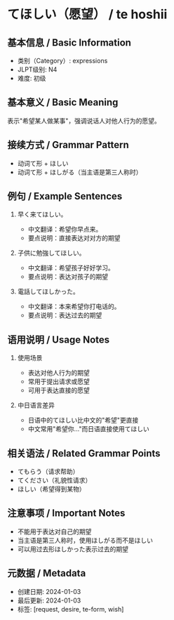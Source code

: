 # てほしい（愿望） / te hoshii

## 基本信息 / Basic Information
- 类别（Category）: expressions
- JLPT级别: N4
- 难度: 初级

## 基本意义 / Basic Meaning
表示"希望某人做某事"，强调说话人对他人行为的愿望。

## 接续方式 / Grammar Pattern
- 动词て形 + ほしい
- 动词て形 + ほしがる（当主语是第三人称时）

## 例句 / Example Sentences
1. 早く来てほしい。
   - 中文翻译：希望你早点来。
   - 要点说明：直接表达对对方的期望

2. 子供に勉強してほしい。
   - 中文翻译：希望孩子好好学习。
   - 要点说明：表达对孩子的期望

3. 電話してほしかった。
   - 中文翻译：本来希望你打电话的。
   - 要点说明：表达过去的期望

## 语用说明 / Usage Notes
1. 使用场景
   - 表达对他人行为的期望
   - 常用于提出请求或愿望
   - 可用于表达直接的愿望

2. 中日语言差异
   - 日语中的てほしい比中文的"希望"更直接
   - 中文常用"希望你..."而日语直接使用てほしい

## 相关语法 / Related Grammar Points
- てもらう（请求帮助）
- てください（礼貌性请求）
- ほしい（希望得到某物）

## 注意事项 / Important Notes
- 不能用于表达对自己的期望
- 当主语是第三人称时，使用ほしがる而不是ほしい
- 可以用过去形ほしかった表示过去的期望

## 元数据 / Metadata
- 创建日期: 2024-01-03
- 最后更新: 2024-01-03
- 标签: [request, desire, te-form, wish]